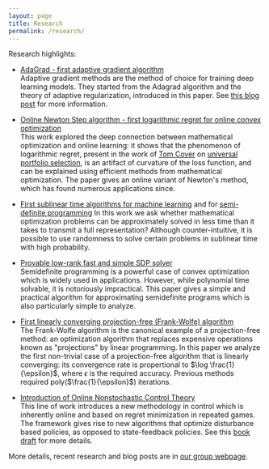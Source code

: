 ```yaml
---
layout: page
title: Research
permalink: /research/
---
```


Research highlights: 
- [AdaGrad - first adaptive gradient algorithm](https://dl.acm.org/doi/10.5555/1953048.2021068)  
  Adaptive gradient methods are the method of choice for training deep learning models. They started from the Adagrad algorithm and the theory of adaptive regularization, introduced in this paper. See [this blog post](https://www.minregret.com/2023/05/15/meta-optimization.html) for more information. 

- [Online Newton Step algorithm - first logarithmic regret for online convex optimization](https://link.springer.com/article/10.1007/s10994-007-5016-8)  
  This work explored the deep connection between mathematical optimization and online learning: it shows that the phenomenon of logarithmic regret, present in the work of [Tom Cover](https://en.wikipedia.org/wiki/Thomas_M._Cover) on [universal portfolio selection](https://en.wikipedia.org/wiki/Universal_portfolio_algorithm), is an artifact of curvature of the loss function, and can be explained using efficient methods from mathematical optimization. The paper gives an online variant of Newton's method, which has found numerous applications since.
 
- [First sublinear time algorithms for machine learning](https://arxiv.org/abs/1010.4408) and for [semi-definite programming](https://link.springer.com/article/10.1007/s10107-015-0932-z) 
  In this work we ask whether mathematical optimization problems can be approximately solved in less time than it takes to transmit a full representation? Although counter-intuitive, it is possible to use randomness to solve certain problems in sublinear time with high probability. 

- [Provable low-rank fast and simple SDP solver](https://link.springer.com/chapter/10.1007/978-3-540-78773-0_27)  
  Semidefinite programming is a powerful case of convex optimization which is widely used in applications. However, while polynomial time solvable, it is notoriously impractical. This paper gives a simple and practical algorithm for approximating semidefinite programs which is also particularly simple to analyze. 

- [First linearly converging projection-free (Frank-Wolfe) algorithm](https://arxiv.org/abs/1301.4666)  
  The Frank-Wolfe algorithm is the canonical example of a projection-free method: an optimization algorithm that replaces expensive operations known as "projections" by linear programming. In this paper we analyze the first non-trivial case of a projection-free algorithm that is linearly converging: its convergence rate is propertional to $\log \frac{1}{\epsilon}$, where $\epsilon$ is the required accuracy. Previous methods required poly($\frac{1}{\epsilon}$) iterations. 

- [Introduction of Online Nonstochastic Control Theory](https://sites.google.com/view/online-nonstochastic-control/home)  
  This line of work introduces a new methodology in control which is inherently online and based on regret minimization in repeated games. The framework gives rise to new algorithms that optimize disturbance based policies, as opposed to state-feedback policies. See this [book draft](https://arxiv.org/abs/2211.09619) for more details. 

More details, recent research and blog posts are in [our group webpage](https://www.minregret.com).

